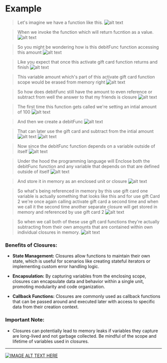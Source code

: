 # Example
> Let's imagine we have a function like this.
![alt text](images/img1.png)

> When we invoke the function which will return fucntion as a value.
![alt text](images/img2.png)

> So you might be wondering how is this debitFunc function accessing this amount
![alt text](images/img3.png)

> Like you expect that once this activate gift card function returns and finish
![alt text](images/img4.png)

> This variable amount which's part of this activate gift card function scope would be erased from memory right
 ![alt text](images/img5.png)

> So how does debitFunc still have the amount to even reference or subtract from well the answer to that my friends is closure
 ![alt text](images/img6.png)

> The first time this function gets called we're setting an intial amount of 100 
 ![alt text](images/img7.png)

> And then we create a debitFunc
 ![alt text](images/img8.png)

> That can later use the gift card and subtract from the intial amount
 ![alt text](images/img9.png)
 ![alt text](images/img7.png)

> Now since the debitFunc function depends on a variable outside of itself 
 ![alt text](images/img10.png)

> Under the hood the programming language will Enclose both the debitFunc function and any variable that depends on that are defined outside of itself
 ![alt text](images/img11.png)

> And store it  in  memory as an enclosed unit or closure
 ![alt text](images/img12.png)

> So what's being referenced in memory by this use gift card one variable is actually something that looks like this and for use gift Card 2 we're once again calling activate gift card a second time and when we call it the second time another separate closure will get stored in memory and referenced by use gift card 2
 ![alt text](images/img13.png)

> So when we call both of these use gift card functions they're actually subtracting from their own amounts that are contained within own individual closures in memory.
 ![alt text](images/img14.png)


 ### Benefits of Closures:

- **State Management:** Closures allow functions to maintain their own state, which is useful for scenarios like creating stateful iterators or implementing custom error handling logic.
  
- **Encapsulation:** By capturing variables from the enclosing scope, closures can encapsulate data and behavior within a single unit, promoting modularity and code organization.
  
- **Callback Functions:** Closures are commonly used as callback functions that can be passed around and executed later with access to specific data from their creation context.

### Important Note:

- Closures can potentially lead to memory leaks if variables they capture are long-lived and not garbage collected. Be mindful of the scope and lifetime of variables used in closures.


<hr>


[![IMAGE ALT TEXT HERE](https://img.youtube.com/vi/jHd0FczIjAE/0.jpg)](https://www.youtube.com/watch?v=jHd0FczIjAE)
